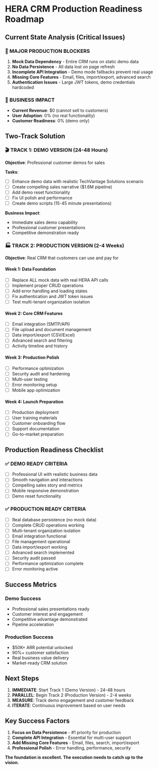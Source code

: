 # HERA CRM Production Readiness Roadmap

## Current State Analysis (Critical Issues)

### 🚨 **MAJOR PRODUCTION BLOCKERS**

1. **Mock Data Dependency** - Entire CRM runs on static demo data
2. **No Data Persistence** - All data lost on page refresh
3. **Incomplete API Integration** - Demo mode fallbacks prevent real usage
4. **Missing Core Features** - Email, files, import/export, advanced search
5. **Authentication Issues** - Large JWT tokens, demo credentials hardcoded

### 🎯 **BUSINESS IMPACT**
- **Current Revenue**: $0 (cannot sell to customers)
- **User Adoption**: 0% (no real functionality) 
- **Customer Readiness**: 0% (demo only)

## Two-Track Solution

### 🎬 **TRACK 1: DEMO VERSION (24-48 Hours)**
**Objective**: Professional customer demos for sales

**Tasks**:
- [ ] Enhance demo data with realistic TechVantage Solutions scenario
- [ ] Create compelling sales narrative ($1.6M pipeline)
- [ ] Add demo reset functionality
- [ ] Fix UI polish and performance
- [ ] Create demo scripts (15-45 minute presentations)

**Business Impact**: 
- Immediate sales demo capability
- Professional customer presentations
- Competitive demonstration ready

### 🏭 **TRACK 2: PRODUCTION VERSION (2-4 Weeks)**
**Objective**: Real CRM that customers can use and pay for

#### **Week 1: Data Foundation**
- [ ] Replace ALL mock data with real HERA API calls
- [ ] Implement proper CRUD operations
- [ ] Add error handling and loading states
- [ ] Fix authentication and JWT token issues
- [ ] Test multi-tenant organization isolation

#### **Week 2: Core CRM Features**
- [ ] Email integration (SMTP/API)
- [ ] File upload and document management
- [ ] Data import/export (CSV/Excel)
- [ ] Advanced search and filtering
- [ ] Activity timeline and history

#### **Week 3: Production Polish**
- [ ] Performance optimization
- [ ] Security audit and hardening
- [ ] Multi-user testing
- [ ] Error monitoring setup
- [ ] Mobile app optimization

#### **Week 4: Launch Preparation**
- [ ] Production deployment
- [ ] User training materials
- [ ] Customer onboarding flow
- [ ] Support documentation
- [ ] Go-to-market preparation

## Production Readiness Checklist

### ✅ **DEMO READY CRITERIA**
- [ ] Professional UI with realistic business data
- [ ] Smooth navigation and interactions
- [ ] Compelling sales story and metrics
- [ ] Mobile responsive demonstration
- [ ] Demo reset functionality

### ✅ **PRODUCTION READY CRITERIA**
- [ ] Real database persistence (no mock data)
- [ ] Complete CRUD operations working
- [ ] Multi-tenant organization isolation
- [ ] Email integration functional
- [ ] File management operational
- [ ] Data import/export working
- [ ] Advanced search implemented
- [ ] Security audit passed
- [ ] Performance optimization complete
- [ ] Error monitoring active

## Success Metrics

### **Demo Success**
- Professional sales presentations ready
- Customer interest and engagement
- Competitive advantage demonstrated
- Pipeline acceleration

### **Production Success**
- $50K+ ARR potential unlocked
- 90%+ customer satisfaction
- Real business value delivery
- Market-ready CRM solution

## Next Steps

1. **IMMEDIATE**: Start Track 1 (Demo Version) - 24-48 hours
2. **PARALLEL**: Begin Track 2 (Production Version) - 2-4 weeks
3. **MEASURE**: Track demo engagement and customer feedback
4. **ITERATE**: Continuous improvement based on user needs

## Key Success Factors

1. **Focus on Data Persistence** - #1 priority for production
2. **Complete API Integration** - Essential for multi-user support
3. **Add Missing Core Features** - Email, files, search, import/export
4. **Professional Polish** - Error handling, performance, security

**The foundation is excellent. The execution needs to catch up to the vision.**